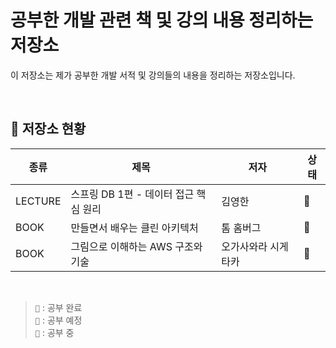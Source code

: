 # 공부한 개발 관련 책 및 강의 내용 정리하는 저장소

이 저장소는 제가 공부한 개발 서적 및 강의들의 내용을 정리하는 저장소입니다.  

</br>

## 🔖 저장소 현황

| 종류 | 제목 | 저자 | 상태 |
|------|----------------------------------|--------------------------|------|
| LECTURE | 스프링 DB 1편 - 데이터 접근 핵심 원리 | 김영한 | 📙 |
| BOOK | 만들면서 배우는 클린 아키텍처 | 톰 홈버그 | 📙 |
| BOOK | 그림으로 이해하는 AWS 구조와 기술 | 오가사와라 시게타카 | 📙 |

</br>

> `📗` : 공부 완료   
> `📕` : 공부 예정  
> `📙` : 공부 중


